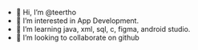 - 👋 Hi, I’m @teertho
- 👀 I’m interested in App Development.
- 🌱 I’m learning java, xml, sql, c, figma, android studio.
- 💞️ I’m looking to collaborate on github

<!---
teertho323/teertho323 is a ✨ special ✨ repository because its `README.md` (this file) appears on your GitHub profile.
You can click the Preview link to take a look at your changes.
--->
